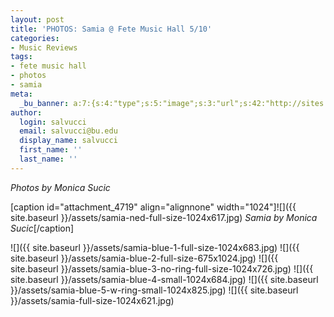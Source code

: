 ```yaml
---
layout: post
title: 'PHOTOS: Samia @ Fete Music Hall 5/10'
categories:
- Music Reviews
tags:
- fete music hall
- photos
- samia
meta:
  _bu_banner: a:7:{s:4:"type";s:5:"image";s:3:"url";s:42:"http://sites.bu.edu/wtbu/files/2019/05/samia-blue-4-small.jpg";s:3:"alt";s:0:"";s:7:"post_id";s:4:"4723";s:4:"html";s:0:"";s:8:"position";s:12:"contentWidth";s:7:"caption";s:0:"";}
author:
  login: salvucci
  email: salvucci@bu.edu
  display_name: salvucci
  first_name: ''
  last_name: ''
---
```

_Photos by Monica Sucic_

\[caption id="attachment\_4719" align="alignnone" width="1024"\]![]({{ site.baseurl }}/assets/samia-ned-full-size-1024x617.jpg) _Samia by Monica Sucic_\[/caption\]

![]({{ site.baseurl }}/assets/samia-blue-1-full-size-1024x683.jpg) ![]({{ site.baseurl }}/assets/samia-blue-2-full-size-675x1024.jpg) ![]({{ site.baseurl }}/assets/samia-blue-3-no-ring-full-size-1024x726.jpg) ![]({{ site.baseurl }}/assets/samia-blue-4-small-1024x684.jpg) ![]({{ site.baseurl }}/assets/samia-blue-5-w-ring-small-1024x825.jpg) ![]({{ site.baseurl }}/assets/samia-full-size-1024x621.jpg)